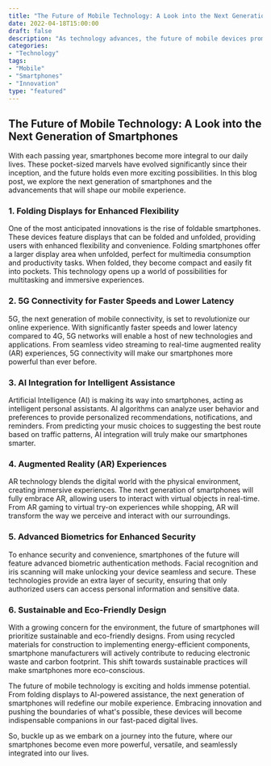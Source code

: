 ```yaml
--- 
title: "The Future of Mobile Technology: A Look into the Next Generation of Smartphones"
date: 2022-04-18T15:00:00
draft: false
description: "As technology advances, the future of mobile devices promises exciting new features and capabilities. In this blog post, we delve into the next generation of smartphones and what they have in store for us."
categories: 
- "Technology"
tags: 
- "Mobile"
- "Smartphones"
- "Innovation"
type: "featured"
---
```


## The Future of Mobile Technology: A Look into the Next Generation of Smartphones

With each passing year, smartphones become more integral to our daily lives. These pocket-sized marvels have evolved significantly since their inception, and the future holds even more exciting possibilities. In this blog post, we explore the next generation of smartphones and the advancements that will shape our mobile experience.

### 1. Folding Displays for Enhanced Flexibility

One of the most anticipated innovations is the rise of foldable smartphones. These devices feature displays that can be folded and unfolded, providing users with enhanced flexibility and convenience. Folding smartphones offer a larger display area when unfolded, perfect for multimedia consumption and productivity tasks. When folded, they become compact and easily fit into pockets. This technology opens up a world of possibilities for multitasking and immersive experiences.

### 2. 5G Connectivity for Faster Speeds and Lower Latency

5G, the next generation of mobile connectivity, is set to revolutionize our online experience. With significantly faster speeds and lower latency compared to 4G, 5G networks will enable a host of new technologies and applications. From seamless video streaming to real-time augmented reality (AR) experiences, 5G connectivity will make our smartphones more powerful than ever before.

### 3. AI Integration for Intelligent Assistance

Artificial Intelligence (AI) is making its way into smartphones, acting as intelligent personal assistants. AI algorithms can analyze user behavior and preferences to provide personalized recommendations, notifications, and reminders. From predicting your music choices to suggesting the best route based on traffic patterns, AI integration will truly make our smartphones smarter.

### 4. Augmented Reality (AR) Experiences

AR technology blends the digital world with the physical environment, creating immersive experiences. The next generation of smartphones will fully embrace AR, allowing users to interact with virtual objects in real-time. From AR gaming to virtual try-on experiences while shopping, AR will transform the way we perceive and interact with our surroundings.

### 5. Advanced Biometrics for Enhanced Security

To enhance security and convenience, smartphones of the future will feature advanced biometric authentication methods. Facial recognition and iris scanning will make unlocking your device seamless and secure. These technologies provide an extra layer of security, ensuring that only authorized users can access personal information and sensitive data.

### 6. Sustainable and Eco-Friendly Design

With a growing concern for the environment, the future of smartphones will prioritize sustainable and eco-friendly designs. From using recycled materials for construction to implementing energy-efficient components, smartphone manufacturers will actively contribute to reducing electronic waste and carbon footprint. This shift towards sustainable practices will make smartphones more eco-conscious.

The future of mobile technology is exciting and holds immense potential. From folding displays to AI-powered assistance, the next generation of smartphones will redefine our mobile experience. Embracing innovation and pushing the boundaries of what's possible, these devices will become indispensable companions in our fast-paced digital lives.

So, buckle up as we embark on a journey into the future, where our smartphones become even more powerful, versatile, and seamlessly integrated into our lives.
